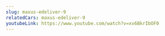 ```yaml
---
slug: maxus-edeliver-9
relatedCars: maxus-edeliver-9
youtubeLink: https://www.youtube.com/watch?v=xv6BkrIbOF0
---
```

